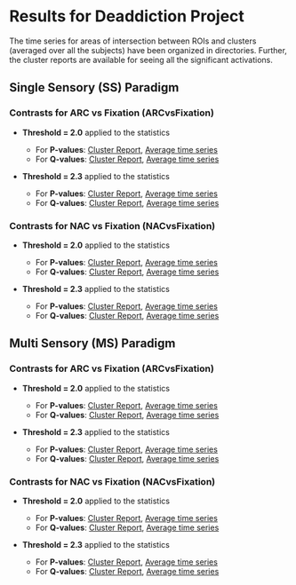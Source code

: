 # Results for Deaddiction Project

The time series for areas of intersection between ROIs and clusters (averaged over all the subjects) have been organized in directories. Further, the cluster reports are available for seeing all the significant activations.

## Single Sensory (SS) Paradigm

### Contrasts for ARC vs Fixation (ARCvsFixation)
* **Threshold = 2.0** applied to the statistics
	 * For **P-values**: [Cluster Report](results_20200116/SS/ARCvsFixation/logP_report/report_at_thr_2.0/report.txt), [Average time series](http://htmlpreview.github.io/?https://github.com/singlakdeepak/Wiki/deaddiction_analysis/thresholded_at_5_cont_masked/SS/ARCvsFixation/thresolded_at_2.0/P_masks/bokeh_timeseries_plot.html)
	 * For **Q-values**: [Cluster Report](results_20200116/SS/ARCvsFixation/logQ_report/report_at_thr_2.0/report.txt), [Average time series](http://htmlpreview.github.io/?https://github.com/singlakdeepak/Wiki/deaddiction_analysis/thresholded_at_5_cont_masked/SS/ARCvsFixation/thresolded_at_2.0/Q_masks/bokeh_timeseries_plot.html)

* **Threshold = 2.3** applied to the statistics
	 * For **P-values**: [Cluster Report](results_20200116/SS/ARCvsFixation/logP_report/report_at_thr_2.3/report.txt), [Average time series](http://htmlpreview.github.io/?https://github.com/singlakdeepak/Wiki/deaddiction_analysis/thresholded_at_5_cont_masked/SS/ARCvsFixation/thresolded_at_2.3/P_masks/bokeh_timeseries_plot.html)
	 * For **Q-values**: [Cluster Report](results_20200116/SS/ARCvsFixation/logQ_report/report_at_thr_2.3/report.txt), [Average time series](http://htmlpreview.github.io/?https://github.com/singlakdeepak/Wiki/deaddiction_analysis/thresholded_at_5_cont_masked/SS/ARCvsFixation/thresolded_at_2.3/Q_masks/bokeh_timeseries_plot.html)


### Contrasts for NAC vs Fixation (NACvsFixation)
* **Threshold = 2.0** applied to the statistics
	 * For **P-values**: [Cluster Report](results_20200116/SS/NACvsFixation/logP_report/report_at_thr_2.0/report.txt), [Average time series](http://htmlpreview.github.io/?https://github.com/singlakdeepak/Wiki/deaddiction_analysis/thresholded_at_5_cont_masked/SS/NACvsFixation/thresolded_at_2.0/P_masks/bokeh_timeseries_plot.html)
	 * For **Q-values**: [Cluster Report](results_20200116/SS/NACvsFixation/logQ_report/report_at_thr_2.0/report.txt), [Average time series](http://htmlpreview.github.io/?https://github.com/singlakdeepak/Wiki/deaddiction_analysis/thresholded_at_5_cont_masked/SS/NACvsFixation/thresolded_at_2.0/Q_masks/bokeh_timeseries_plot.html)

* **Threshold = 2.3** applied to the statistics
	 * For **P-values**: [Cluster Report](results_20200116/SS/NACvsFixation/logP_report/report_at_thr_2.3/report.txt), [Average time series](http://htmlpreview.github.io/?https://github.com/singlakdeepak/Wiki/deaddiction_analysis/thresholded_at_5_cont_masked/SS/NACvsFixation/thresolded_at_2.3/P_masks/bokeh_timeseries_plot.html)
	 * For **Q-values**: [Cluster Report](results_20200116/SS/NACvsFixation/logQ_report/report_at_thr_2.3/report.txt), [Average time series](http://htmlpreview.github.io/?https://github.com/singlakdeepak/Wiki/deaddiction_analysis/thresholded_at_5_cont_masked/SS/NACvsFixation/thresolded_at_2.3/Q_masks/bokeh_timeseries_plot.html)



## Multi Sensory (MS) Paradigm

### Contrasts for ARC vs Fixation (ARCvsFixation)
* **Threshold = 2.0** applied to the statistics
	 * For **P-values**: [Cluster Report](results_20200116/MS/ARCvsFixation/logP_report/report_at_thr_2.0/report.txt), [Average time series](http://htmlpreview.github.io/?https://github.com/singlakdeepak/Wiki/deaddiction_analysis/thresholded_at_5_cont_masked/MS/ARCvsFixation/thresolded_at_2.0/P_masks/bokeh_timeseries_plot.html)
	 * For **Q-values**: [Cluster Report](results_20200116/MS/ARCvsFixation/logQ_report/report_at_thr_2.0/report.txt), [Average time series](http://htmlpreview.github.io/?https://github.com/singlakdeepak/Wiki/deaddiction_analysis/thresholded_at_5_cont_masked/MS/ARCvsFixation/thresolded_at_2.0/Q_masks/bokeh_timeseries_plot.html)

* **Threshold = 2.3** applied to the statistics
	 * For **P-values**: [Cluster Report](results_20200116/MS/ARCvsFixation/logP_report/report_at_thr_2.3/report.txt), [Average time series](http://htmlpreview.github.io/?https://github.com/singlakdeepak/Wiki/deaddiction_analysis/thresholded_at_5_cont_masked/MS/ARCvsFixation/thresolded_at_2.3/P_masks/bokeh_timeseries_plot.html)
	 * For **Q-values**: [Cluster Report](results_20200116/MS/ARCvsFixation/logQ_report/report_at_thr_2.3/report.txt), [Average time series](http://htmlpreview.github.io/?https://github.com/singlakdeepak/Wiki/deaddiction_analysis/thresholded_at_5_cont_masked/MS/ARCvsFixation/thresolded_at_2.3/Q_masks/bokeh_timeseries_plot.html)


### Contrasts for NAC vs Fixation (NACvsFixation)
* **Threshold = 2.0** applied to the statistics
	 * For **P-values**: [Cluster Report](results_20200116/MS/NACvsFixation/logP_report/report_at_thr_2.0/report.txt), [Average time series](http://htmlpreview.github.io/?https://github.com/singlakdeepak/Wiki/deaddiction_analysis/thresholded_at_5_cont_masked/MS/NACvsFixation/thresolded_at_2.0/P_masks/bokeh_timeseries_plot.html)
	 * For **Q-values**: [Cluster Report](results_20200116/MS/NACvsFixation/logQ_report/report_at_thr_2.0/report.txt), [Average time series](http://htmlpreview.github.io/?https://github.com/singlakdeepak/Wiki/deaddiction_analysis/thresholded_at_5_cont_masked/MS/NACvsFixation/thresolded_at_2.0/Q_masks/bokeh_timeseries_plot.html)

* **Threshold = 2.3** applied to the statistics
	 * For **P-values**: [Cluster Report](results_20200116/MS/NACvsFixation/logP_report/report_at_thr_2.3/report.txt), [Average time series](http://htmlpreview.github.io/?https://github.com/singlakdeepak/Wiki/deaddiction_analysis/thresholded_at_5_cont_masked/MS/NACvsFixation/thresolded_at_2.3/P_masks/bokeh_timeseries_plot.html)
	 * For **Q-values**: [Cluster Report](results_20200116/MS/NACvsFixation/logQ_report/report_at_thr_2.3/report.txt), [Average time series](http://htmlpreview.github.io/?https://github.com/singlakdeepak/Wiki/deaddiction_analysis/thresholded_at_5_cont_masked/MS/NACvsFixation/thresolded_at_2.3/Q_masks/bokeh_timeseries_plot.html)



